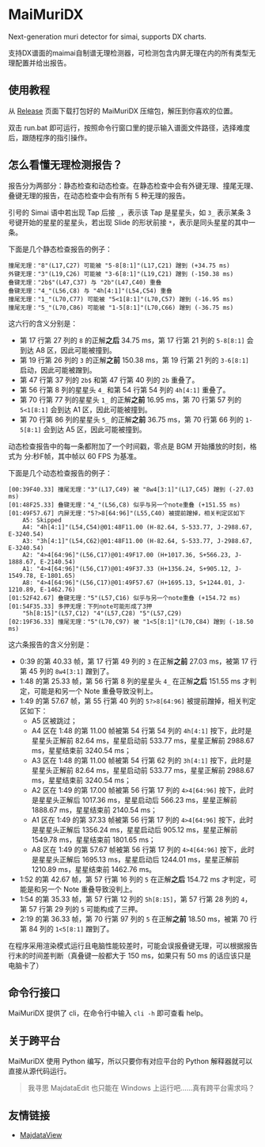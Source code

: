 # MaiMuriDX

Next-generation muri detector for simai, supports DX charts.

支持DX谱面的maimai自制谱无理检测器，可检测包含内屏无理在内的所有类型无理配置并给出报告。

## 使用教程

从 [Release](https://github.com/Minepig/MaiMuriDX/releases) 页面下载打包好的 MaiMuriDX 压缩包，解压到你喜欢的位置。

双击 run.bat 即可运行，按照命令行窗口里的提示输入谱面文件路径，选择难度后，跟随程序的指引操作。

## 怎么看懂无理检测报告？

报告分为两部分：静态检查和动态检查。在静态检查中会有外键无理、撞尾无理、叠键无理的报告，在动态检查中会有所有 5 种无理的报告。

引号的 Simai 语中若出现 Tap 后接 `_`，表示该 Tap 是星星头，如 `3_` 表示某条 3 号键开始的星星的星星头，若出现 Slide 的形状前接 `*`，表示是同头星星的其中一条。

下面是几个静态检查报告的例子：

```
撞尾无理："8"(L17,C27) 可能被 "5-8[8:1]"(L17,C21) 蹭到 (+34.75 ms)
外键无理："3"(L19,C26) 可能被 "3-6[8:1]"(L19,C21) 蹭到 (-150.38 ms)
叠键无理："2b$"(L47,C37) 与 "2b"(L47,C40) 重叠
叠键无理："4_"(L56,C8) 与 "4h[4:1]"(L54,C54) 重叠
撞尾无理："1_"(L70,C77) 可能被 "5<1[8:1]"(L70,C57) 蹭到 (-16.95 ms)
撞尾无理："5_"(L70,C86) 可能被 "1-5[8:1]"(L70,C66) 蹭到 (-36.75 ms)
```

这六行的含义分别是：

- 第 17 行第 27 列的 `8` 的正解**之后** 34.75 ms，第 17 行第 21 列的 `5-8[8:1]` 会到达 A8 区，因此可能被撞到。
- 第 19 行第 26 列的 `3` 的正解**之前** 150.38 ms，第 19 行第 21 列的 `3-6[8:1]` 启动，因此可能被蹭到。
- 第 47 行第 37 列的 `2b$` 和第 47 行第 40 列的 `2b` 重叠了。
- 第 56 行第 8 列的星星头 `4_` 和第 54 行第 54 列的 `4h[4:1]` 重叠了。
- 第 70 行第 77 列的星星头 `1_` 的正解**之前** 16.95 ms，第 70 行第 57 列的 `5<1[8:1]` 会到达 A1 区，因此可能被撞到。
- 第 70 行第 86 列的星星头 `5_` 的正解**之前** 36.75 ms，第 70 行第 66 列的 `1-5[8:1]` 会到达 A5 区，因此可能被撞到。

动态检查报告中的每一条都附加了一个时间戳，零点是 BGM 开始播放的时刻，格式为 分:秒F帧，其中帧以 60 FPS 为基准。

下面是几个动态检查报告的例子：

```
[00:39F40.33] 撞尾无理："3"(L17,C49) 被 "8w4[3:1]"(L17,C45) 蹭到 (-27.03 ms)
[01:48F25.33] 叠键无理："4_"(L56,C8) 似乎与另一个note重叠 (+151.55 ms)
[01:49F57.67] 内屏无理："5?>8[64:96]"(L55,C40) 被提前蹭掉，相关判定区如下
    A5: Skipped
    A4: "4h[4:1]"(L54,C54)@01:48F11.00 (H-82.64, S-533.77, J-2988.67, E-3240.54)
    A3: "3h[4:1]"(L54,C62)@01:48F11.00 (H-82.64, S-533.77, J-2988.67, E-3240.54)
    A2: "4>4[64:96]"(L56,C17)@01:49F17.00 (H+1017.36, S+566.23, J-1888.67, E-2140.54)
    A1: "4>4[64:96]"(L56,C17)@01:49F37.33 (H+1356.24, S+905.12, J-1549.78, E-1801.65)
    A8: "4>4[64:96]"(L56,C17)@01:49F57.67 (H+1695.13, S+1244.01, J-1210.89, E-1462.76)
[01:52F42.67] 叠键无理："5"(L57,C16) 似乎与另一个note重叠 (+154.72 ms)
[01:54F35.33] 多押无理：下列note可能形成了3押
    "5h[8:15]"(L57,C12) "4"(L57,C28) "5"(L57,C29)
[02:19F36.33] 撞尾无理："5"(L70,C97) 被 "1<5[8:1]"(L70,C84) 蹭到 (-18.50 ms)
```

这六条报告的含义分别是：

- 0:39 的第 40.33 帧，第 17 行第 49 列的 `3` 在正解**之前** 27.03 ms，被第 17 行第 45 列的 `8w4[3:1]` 蹭到了。
- 1:48 的第 25.33 帧，第 56 行第 8 列的星星头 `4_` 在正解**之后** 151.55 ms 才判定，可能是和另一个 Note 重叠导致没判上。
- 1:49 的第 57.67 帧，第 55 行第 40 列的 `5?>8[64:96]` 被提前蹭掉，相关判定区如下：
    - A5 区被跳过；
    - A4 区在 1:48 的第 11.00 帧被第 54 行第 54 列的 `4h[4:1]` 按下，此时是星星头正解前 82.64 ms，星星启动前 533.77 ms，星星正解前 2988.67 ms，星星结束前 3240.54 ms；
    - A3 区在 1:48 的第 11.00 帧被第 54 行第 62 列的 `3h[4:1]` 按下，此时是星星头正解前 82.64 ms，星星启动前 533.77 ms，星星正解前 2988.67 ms，星星结束前 3240.54 ms；
    - A2 区在 1:49 的第 17.00 帧被第 56 行第 17 列的 `4>4[64:96]` 按下，此时是星星头正解后 1017.36 ms，星星启动后 566.23 ms，星星正解前 1888.67 ms，星星结束前 2140.54 ms；
    - A1 区在 1:49 的第 37.33 帧被第 56 行第 17 列的 `4>4[64:96]` 按下，此时是星星头正解后 1356.24 ms，星星启动后 905.12 ms，星星正解前 1549.78 ms，星星结束前 1801.65 ms；
    - A8 区在 1:49 的第 57.67 帧被第 56 行第 17 列的 `4>4[64:96]` 按下，此时是星星头正解后 1695.13 ms，星星启动后 1244.01 ms，星星正解前 1210.89 ms，星星结束前 1462.76 ms。
- 1:52 的第 42.67 帧，第 57 行第 16 列的 `5` 在正解**之后** 154.72 ms 才判定，可能是和另一个 Note 重叠导致没判上。
- 1:54 的第 35.33 帧，第 57 行第 12 列的 `5h[8:15]`，第 57 行第 28 列的 `4`，第 57 行第 29 列的 `5` 可能构成了三押。
- 2:19 的第 36.33 帧，第 70 行第 97 列的 `5` 在正解**之前** 18.50 ms，被第 70 行第 84 列的 `1<5[8:1]` 蹭到了。

在程序采用渲染模式运行且电脑性能较差时，可能会误报叠键无理，可以根据报告行末的时间差判断（真叠键一般都大于 150 ms，如果只有 50 ms 的话应该只是电脑卡了）

## 命令行接口

MaiMuriDX 提供了 cli，在命令行中输入 `cli -h` 即可查看 help。

## 关于跨平台

MaiMuriDX 使用 Python 编写，所以只要你有对应平台的 Python 解释器就可以直接从源代码运行。

> 我寻思 MajdataEdit 也只能在 Windows 上运行吧……真有跨平台需求吗？

## 友情链接

- [MajdataView](https://github.com/LingFeng-bbben/MajdataView)
